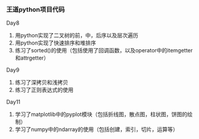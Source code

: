 ### 王道python项目代码
Day8 
   1. 用python实现了二叉树的前，中，后序以及层次遍历
   2. 用python实现了快速排序和堆排序
   3. 练习了sorted()的使用（包括使用了回调函数，以及operator中的itemgetter和attrgetter）

Day9
   1. 练习了深拷贝和浅拷贝
   2. 练习了正则表达式的使用 

Day11
   1. 学习了matplotlib中的pyplot模块（包括折线图，散点图，柱状图，饼图的绘制）
   2. 学习了numpy中的ndarray的使用（包括创建，索引，切片，运算等）
